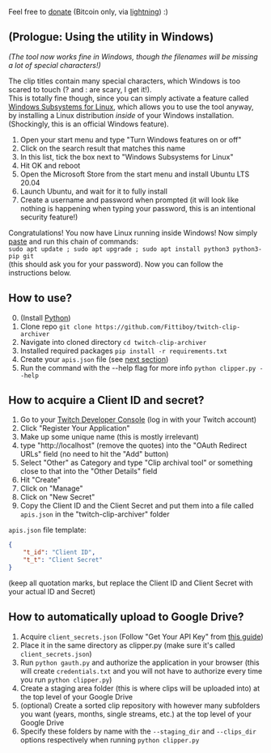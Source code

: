 Feel free to [donate](https://fitti.io/tips) (Bitcoin only, via [lightning](https://www.lopp.net/lightning-information.html)) :)

## (Prologue: Using the utility in Windows)
*(The tool now works fine in Windows, though the filenames will be missing a lot of special characters!)*  

The clip titles contain many special characters, which Windows is too scared to touch (? and : are scary, I get it!).  
This is totally fine though, since you can simply activate a feature called [Windows Subsystems for Linux](https://docs.microsoft.com/en-us/windows/wsl/),
which allows you to use the tool anyway,
by installing a Linux distribution *inside* of your Windows installation. (Shockingly, this is an official Windows feature).
1. Open your start menu and type "Turn Windows features on or off"
2. Click on the search result that matches this name
3. In this list, tick the box next to "Windows Subsystems for Linux"
4. Hit OK and reboot
5. Open the Microsoft Store from the start menu and install Ubuntu LTS 20.04
6. Launch Ubuntu, and wait for it to fully install
7. Create a username and password when prompted (it will look like nothing is happening when typing your password, this is an intentional security feature!)

Congratulations! You now have Linux running inside Windows!
Now simply [paste](https://devblogs.microsoft.com/commandline/copy-and-paste-arrives-for-linuxwsl-consoles/)
and run this chain of commands:  
`sudo apt update ; sudo apt upgrade ; sudo apt install python3 python3-pip git`  
(this should ask you for your password).
Now you can follow the instructions below.

## How to use?
0. (Install [Python](https://www.python.org/downloads/))
1. Clone repo `git clone https://github.com/Fittiboy/twitch-clip-archiver`
2. Navigate into cloned directory `cd twitch-clip-archiver`
3. Installed required packages `pip install -r requirements.txt`
4. Create your `apis.json` file (see [next section](#how-to-acquire-a-client-id-and-secret))
5. Run the command with the --help flag for more info `python clipper.py --help`

## How to acquire a Client ID and secret?
1. Go to your [Twitch Developer Console](https://dev.twitch.tv/console/apps) (log in with your Twitch account)
2. Click "Register Your Application"
3. Make up some unique name (this is mostly irrelevant)
4. type "http://localhost" (remove the quotes) into the "OAuth Redirect URLs" field (no need to hit the "Add" button)
5. Select "Other" as Category and type "Clip archival tool" or something close to that into the "Other Details" field
6. Hit "Create"
7. Click on "Manage"
8. Click on "New Secret"
9. Copy the Client ID and the Client Secret and put them into a file called `apis.json` in the "twitch-clip-archiver" folder  

`apis.json` file template:
```json
{
    "t_id": "Client ID",
    "t_t": "Client Secret"
}
```
(keep all quotation marks, but replace the Client ID and Client Secret with your actual ID and Secret)

## How to automatically upload to Google Drive?
1. Acquire `client_secrets.json` (Follow "Get Your API Key" from [this guide](https://medium.com/analytics-vidhya/how-to-connect-google-drive-to-python-using-pydrive-9681b2a14f20))
2. Place it in the same directory as clipper.py (make sure it's called `client_secrets.json`)
3. Run `python gauth.py` and authorize the application in your browser (this will create `credentials.txt` and you will not have to authorize every time you run `python clipper.py`)
4. Create a staging area folder (this is where clips will be uploaded into) at the top level of your Google Drive
5. (optional) Create a sorted clip repository with however many subfolders you want (years, months, single streams, etc.) at the top level of your Google Drive
6. Specify these folders by name with the `--staging_dir` and `--clips_dir` options respectively when running `python clipper.py`

